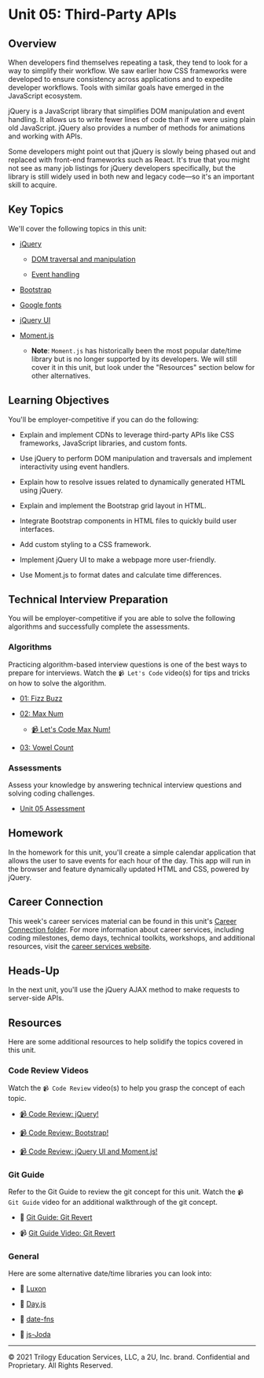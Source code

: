 # Unit 05: Third-Party APIs

## Overview

When developers find themselves repeating a task, they tend to look for a way to simplify their workflow. We saw earlier how CSS frameworks were developed to ensure consistency across applications and to expedite developer workflows. Tools with similar goals have emerged in the JavaScript ecosystem.

jQuery is a JavaScript library that simplifies DOM manipulation and event handling. It allows us to write fewer lines of code than if we were using plain old JavaScript. jQuery also provides a number of methods for animations and working with APIs.

Some developers might point out that jQuery is slowly being phased out and replaced with front-end frameworks such as React. It's true that you might not see as many job listings for jQuery developers specifically, but the library is still widely used in both new and legacy code&mdash;so it's an important skill to acquire.

## Key Topics

We'll cover the following topics in this unit:

- [jQuery](https://api.jquery.com/)

  - [DOM traversal and manipulation](https://api.jquery.com/category/traversing/)

  - [Event handling](https://api.jquery.com/category/events/)

- [Bootstrap](https://getbootstrap.com)

- [Google fonts](https://fonts.google.com)

- [jQuery UI](https://jqueryui.com/demos/)

- [Moment.js](https://momentjs.com/docs/)

  - **Note**: `Moment.js` has historically been the most popular date/time library but is no longer supported by its developers. We will still cover it in this unit, but look under the "Resources" section below for other alternatives.

## Learning Objectives

You'll be employer-competitive if you can do the following:

- Explain and implement CDNs to leverage third-party APIs like CSS frameworks, JavaScript libraries, and custom fonts.

- Use jQuery to perform DOM manipulation and traversals and implement interactivity using event handlers.

- Explain how to resolve issues related to dynamically generated HTML using jQuery.

- Explain and implement the Bootstrap grid layout in HTML.

- Integrate Bootstrap components in HTML files to quickly build user interfaces.

- Add custom styling to a CSS framework.

- Implement jQuery UI to make a webpage more user-friendly.

- Use Moment.js to format dates and calculate time differences.

## Technical Interview Preparation

You will be employer-competitive if you are able to solve the following algorithms and successfully complete the assessments.

### Algorithms

Practicing algorithm-based interview questions is one of the best ways to prepare for interviews. Watch the `📹 Let's Code` video(s) for tips and tricks on how to solve the algorithm.

- [01: Fizz Buzz](./03-Algorithms/01-fizz-buzz)

- [02: Max Num](./03-Algorithms/02-max-num)

  - [📹 Let's Code Max Num!](https://2u-20.wistia.com/medias/f9eao2cvjt)

- [03: Vowel Count](./03-Algorithms/03-vowel-count)

### Assessments

Assess your knowledge by answering technical interview questions and solving coding challenges.

- [Unit 05 Assessment](https://forms.gle/c4pv2qUatMXs5rzZA)

## Homework

In the homework for this unit, you'll create a simple calendar application that allows the user to save events for each hour of the day. This app will run in the browser and feature dynamically updated HTML and CSS, powered by jQuery.

## Career Connection

This week's career services material can be found in this unit's [Career Connection folder](./04-Career-Connection/README.md). For more information about career services, including coding milestones, demo days, technical toolkits, workshops, and additional resources, visit the [career services website](https://careernetwork.2u.com/?utm_medium=Academics&utm_source=boot_camp/).

## Heads-Up

In the next unit, you'll use the jQuery AJAX method to make requests to server-side APIs.

## Resources

Here are some additional resources to help solidify the topics covered in this unit.

### Code Review Videos

Watch the `📹 Code Review` video(s) to help you grasp the concept of each topic.

- [📹 Code Review: jQuery!](https://2u-20.wistia.com/medias/g63k1z1sb3)

- [📹 Code Review: Bootstrap!](https://2u-20.wistia.com/medias/e8xteir5a7)

- [📹 Code Review: jQuery UI and Moment.js!](https://2u-20.wistia.com/medias/5hp2hoodod)

### Git Guide

Refer to the Git Guide to review the git concept for this unit. Watch the `📹 Git Guide` video for an additional walkthrough of the git concept.

- 📖 [Git Guide: Git Revert](./01-Activities/27-Evr_Git-Revert)

- 📹 [Git Guide Video: Git Revert](https://2u-20.wistia.com/medias/r60i2dwhrw)

### General

Here are some alternative date/time libraries you can look into:

- 📖 [Luxon](https://moment.github.io/luxon/)

- 📖 [Day.js](https://day.js.org/)

- 📖 [date-fns](https://date-fns.org/)

- 📖 [js-Joda](https://js-joda.github.io/js-joda/)

---

© 2021 Trilogy Education Services, LLC, a 2U, Inc. brand. Confidential and Proprietary. All Rights Reserved.
